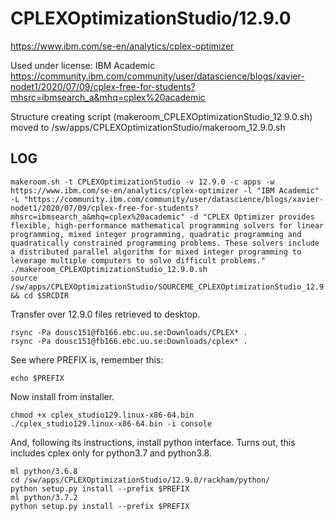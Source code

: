 CPLEXOptimizationStudio/12.9.0
========================

<https://www.ibm.com/se-en/analytics/cplex-optimizer>

Used under license:
IBM Academic
<https://community.ibm.com/community/user/datascience/blogs/xavier-nodet1/2020/07/09/cplex-free-for-students?mhsrc=ibmsearch_a&mhq=cplex%20academic>

Structure creating script (makeroom_CPLEXOptimizationStudio_12.9.0.sh) moved to /sw/apps/CPLEXOptimizationStudio/makeroom_12.9.0.sh

LOG
---

    makeroom.sh -t CPLEXOptimizationStudio -v 12.9.0 -c apps -w https://www.ibm.com/se-en/analytics/cplex-optimizer -l "IBM Academic" -L "https://community.ibm.com/community/user/datascience/blogs/xavier-nodet1/2020/07/09/cplex-free-for-students?mhsrc=ibmsearch_a&mhq=cplex%20academic" -d "CPLEX Optimizer provides flexible, high-performance mathematical programming solvers for linear programming, mixed integer programming, quadratic programming and quadratically constrained programming problems. These solvers include a distributed parallel algorithm for mixed integer programming to leverage multiple computers to solve difficult problems."
    ./makeroom_CPLEXOptimizationStudio_12.9.0.sh 
    source /sw/apps/CPLEXOptimizationStudio/SOURCEME_CPLEXOptimizationStudio_12.9.0 && cd $SRCDIR

Transfer over 12.9.0 files retrieved to desktop.

    rsync -Pa dousc151@fb166.ebc.uu.se:Downloads/CPLEX* .
    rsync -Pa dousc151@fb166.ebc.uu.se:Downloads/cplex* .

See where PREFIX is, remember this:

    echo $PREFIX

Now install from installer.

    chmod +x cplex_studio129.linux-x86-64.bin 
    ./cplex_studio129.linux-x86-64.bin -i console

And, following its instructions, install python interface. Turns out, this includes cplex only for python3.7 and python3.8.


    ml python/3.6.8
    cd /sw/apps/CPLEXOptimizationStudio/12.9.0/rackham/python/
    python setup.py install --prefix $PREFIX
    ml python/3.7.2
    python setup.py install --prefix $PREFIX

